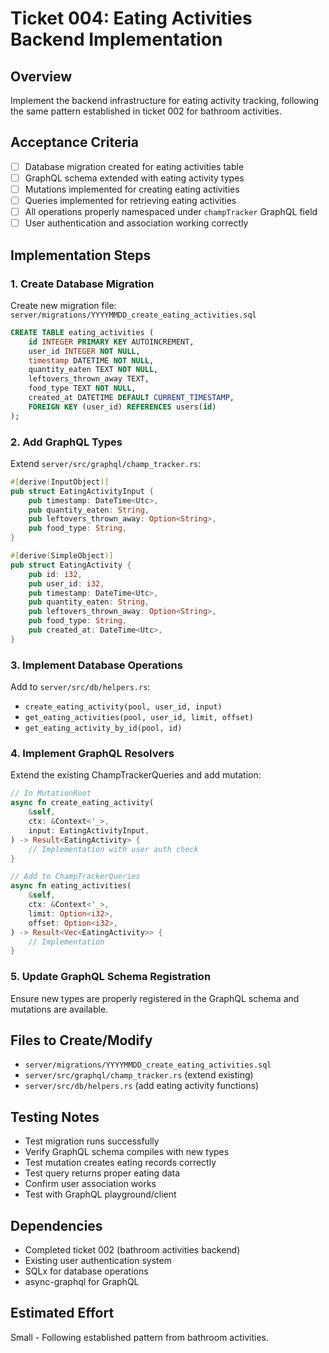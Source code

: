 # Ticket 004: Eating Activities Backend Implementation

## Overview
Implement the backend infrastructure for eating activity tracking, following the same pattern established in ticket 002 for bathroom activities.

## Acceptance Criteria
- [ ] Database migration created for eating activities table
- [ ] GraphQL schema extended with eating activity types
- [ ] Mutations implemented for creating eating activities
- [ ] Queries implemented for retrieving eating activities
- [ ] All operations properly namespaced under `champTracker` GraphQL field
- [ ] User authentication and association working correctly

## Implementation Steps

### 1. Create Database Migration
Create new migration file: `server/migrations/YYYYMMDD_create_eating_activities.sql`
```sql
CREATE TABLE eating_activities (
    id INTEGER PRIMARY KEY AUTOINCREMENT,
    user_id INTEGER NOT NULL,
    timestamp DATETIME NOT NULL,
    quantity_eaten TEXT NOT NULL,
    leftovers_thrown_away TEXT,
    food_type TEXT NOT NULL,
    created_at DATETIME DEFAULT CURRENT_TIMESTAMP,
    FOREIGN KEY (user_id) REFERENCES users(id)
);
```

### 2. Add GraphQL Types
Extend `server/src/graphql/champ_tracker.rs`:
```rust
#[derive(InputObject)]
pub struct EatingActivityInput {
    pub timestamp: DateTime<Utc>,
    pub quantity_eaten: String,
    pub leftovers_thrown_away: Option<String>,
    pub food_type: String,
}

#[derive(SimpleObject)]
pub struct EatingActivity {
    pub id: i32,
    pub user_id: i32,
    pub timestamp: DateTime<Utc>,
    pub quantity_eaten: String,
    pub leftovers_thrown_away: Option<String>,
    pub food_type: String,
    pub created_at: DateTime<Utc>,
}
```

### 3. Implement Database Operations
Add to `server/src/db/helpers.rs`:
- `create_eating_activity(pool, user_id, input)`
- `get_eating_activities(pool, user_id, limit, offset)`
- `get_eating_activity_by_id(pool, id)`

### 4. Implement GraphQL Resolvers
Extend the existing ChampTrackerQueries and add mutation:
```rust
// In MutationRoot
async fn create_eating_activity(
    &self,
    ctx: &Context<'_>,
    input: EatingActivityInput,
) -> Result<EatingActivity> {
    // Implementation with user auth check
}

// Add to ChampTrackerQueries
async fn eating_activities(
    &self,
    ctx: &Context<'_>,
    limit: Option<i32>,
    offset: Option<i32>,
) -> Result<Vec<EatingActivity>> {
    // Implementation
}
```

### 5. Update GraphQL Schema Registration
Ensure new types are properly registered in the GraphQL schema and mutations are available.

## Files to Create/Modify
- `server/migrations/YYYYMMDD_create_eating_activities.sql`
- `server/src/graphql/champ_tracker.rs` (extend existing)
- `server/src/db/helpers.rs` (add eating activity functions)

## Testing Notes
- Test migration runs successfully
- Verify GraphQL schema compiles with new types
- Test mutation creates eating records correctly
- Test query returns proper eating data
- Confirm user association works
- Test with GraphQL playground/client

## Dependencies
- Completed ticket 002 (bathroom activities backend)
- Existing user authentication system
- SQLx for database operations
- async-graphql for GraphQL

## Estimated Effort
Small - Following established pattern from bathroom activities.